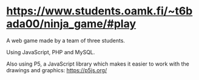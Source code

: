 # https://www.students.oamk.fi/~t6bada00/ninja_game/#play

A web game made by a team of three students.

Using JavaScript, PHP and MySQL.

Also using P5, a JavaScript library which makes it easier to work with the drawings and graphics: https://p5js.org/
